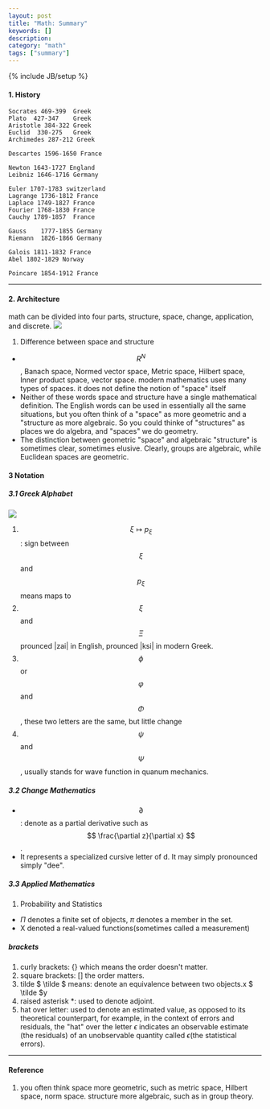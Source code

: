 ```yaml
---
layout: post
title: "Math: Summary"
keywords: []
description: 
category: "math"
tags: ["summary"]
---
```

{% include JB/setup %}

#### 1. History

```
Socrates 469-399  Greek
Plato  427-347    Greek
Aristotle 384-322 Greek
Euclid  330-275   Greek 
Archimedes 287-212 Greek

Descartes 1596-1650 France

Newton 1643-1727 England
Leibniz 1646-1716 Germany

Euler 1707-1783 switzerland
Lagrange 1736-1812 France
Laplace 1749-1827 France
Fourier 1768-1830 France
Cauchy 1789-1857  France

Gauss    1777-1855 Germany
Riemann  1826-1866 Germany

Galois 1811-1832 France
Abel 1802-1829 Norway

Poincare 1854-1912 France
```

<hr />

#### 2. Architecture
math can be divided into four parts, structure, space, change, application, and
discrete.
<img src="{{IMAGE_PATH}}/math.png"  />


1. Difference between space and structure

- $$R^N$$, Banach space, Normed vector space, Metric space, Hilbert space,
   Inner product space, vector space. modern mathematics uses many types of
   spaces.  it does not define the notion of "space" itself
- Neither of these words space and structure have a single mathematical
   definition. The English words can be used in essentially all the same
   situations, but you often think of a "space" as more geometric and a
   "structure as more algebraic. So you could thinke of "structures" as places
   we do algebra, and "spaces" we do geometry. 
- The distinction between geometric "space" and algebraic "structure" is
   sometimes clear, sometimes elusive. Clearly, groups are algebraic, while
   Euclidean spaces are geometric.


#### 3 Notation

#####  3.1 Greek Alphabet

<img src="{{IMAGE_PATH}}/math-greek-alphabet.jpg"  />

1. $$ \xi \mapsto p_{\xi} $$: sign between $$\xi$$ and $$p_{\xi}$$ means maps to
2. $$ \xi $$ and $$ \Xi $$ prounced |zai| in English, prounced |ksi| in modern
   Greek.
3. $$\phi$$ or $$\varphi$$  and  $$\Phi$$, these two letters are the same, but little change
4. $$\psi$$ and $$\Psi$$, usually stands for wave function in quanum mechanics.


##### 3.2 Change Mathematics
- $$\partial$$: denote as a partial derivative such as $$ \frac{\partial
  z}{\partial x} $$.
- It represents a specialized cursive letter of d. It may simply pronounced
   simply "dee".


##### 3.3 Applied Mathematics

1. Probability and Statistics
- $\Pi$ denotes a finite set of objects, $\pi$ denotes a member in the set.
- X denoted a real-valued functions(sometimes called a measurement)


#####  brackets
1. curly brackets: {} which means the order doesn't matter.
2. square brackets: [] the order matters.
3. tilde $ \tilde $ means: denote an equivalence between two objects.x $ \tilde $y
4. raised asterisk $*$: used to denote adjoint.
5. hat over letter: used to denote an estimated value, as opposed to its
   theoretical counterpart, for example, in the context of errors and residuals,
   the "hat" over the letter $\epsilon$ indicates an observable estimate (the
   residuals) of an unobservable quantity called $\epsilon$(the statistical
   errors).

<hr />

#### Reference
1. you often think space more geometric, such as metric space, Hilbert space,
   norm space. structure more algebraic, such as in group theory. 
